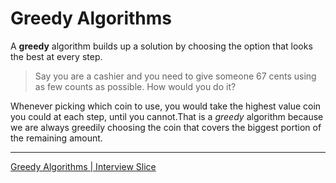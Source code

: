 # Greedy Algorithms

A **greedy** algorithm builds up a solution by choosing the option that looks the best at every step. 

> Say you are a cashier and you need to give someone 67 cents using as few counts as possible. How would you do it?

Whenever picking which coin to use, you would take the highest value coin you could at each step, until you cannot.That is a *greedy* algorithm because we are always greedily choosing the coin that covers the biggest portion of the remaining amount. 

---

[Greedy Algorithms | Interview Slice](https://www.interviewcake.com/concept/cpp/greedy?course=fc1&section=greedy)